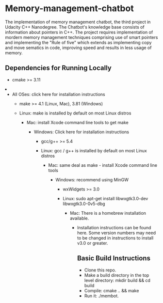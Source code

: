 # Memory-management-chatbot

<p>The implementation of memory management chatbot, the third project in Udacity C++ Nanodegree. The Chatbot's knowledge base consists of information about pointers in C++. The project requires implementation of mordern memory management techniques comprising use of smart pointers and implementing the "Rule of five" which extends as implementing copy and move sematics in code, improving speed and results in less usage of memory.</p>

<h2>Dependencies for Running Locally</h2>

<ul>
        <li>cmake >= 3.11</li>
    </ul>
        <li><ul><li>All OSes: click here for installation instructions</li></ol></li>
    <ul>
        <li>make >= 4.1 (Linux, Mac), 3.81 (Windows)</li>
    </ul>
    <ul>
        <li>Linux: make is installed by default on most Linux distros</li>
</ol>
    
<ul><li>Mac: install Xcode command line tools to get make</li></ol>
        <ul><li>Windows: Click here for installation instructions</li></ol>
    <ul><li>gcc/g++ >= 5.4</li></ul>
        <ul><li>Linux: gcc / g++ is installed by default on most Linux distros</li></ol>
        <ul><li>Mac: same deal as make - install Xcode command line tools</li></ol>
        <ul><li>Windows: recommend using MinGW</li></ol>
    <ul><li>wxWidgets >= 3.0</li></ul>
        <ul><li>Linux: sudo apt-get install libwxgtk3.0-dev libwxgtk3.0-0v5-dbg</li></ol>
        <ul><li>Mac: There is a homebrew installation available.</li></ol>
        <ul><li>Installation instructions can be found here. Some version numbers may need to be changed in instructions to install v3.0 or greater.</li></ol>

<h2>Basic Build Instructions</h2>
<ul>
    <li>Clone this repo.</li>
    <li>Make a build directory in the top level directory: mkdir build && cd build</li>
    <li>Compile: cmake .. && make</li>
    <li>Run it: ./membot.</li>
</ul>

